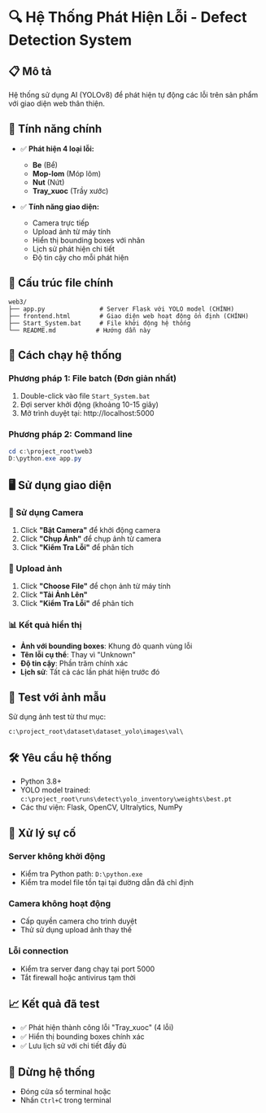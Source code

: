 # 🔍 Hệ Thống Phát Hiện Lỗi - Defect Detection System

## 📋 Mô tả
Hệ thống sử dụng AI (YOLOv8) để phát hiện tự động các lỗi trên sản phẩm với giao diện web thân thiện.

## 🎯 Tính năng chính
- ✅ **Phát hiện 4 loại lỗi:**
  - **Be** (Bể)
  - **Mop-lom** (Móp lõm)
  - **Nut** (Nứt) 
  - **Tray_xuoc** (Trầy xước)

- ✅ **Tính năng giao diện:**
  - Camera trực tiếp
  - Upload ảnh từ máy tính
  - Hiển thị bounding boxes với nhãn
  - Lịch sử phát hiện chi tiết
  - Độ tin cậy cho mỗi phát hiện

## 📁 Cấu trúc file chính
```
web3/
├── app.py               # Server Flask với YOLO model (CHÍNH)
├── frontend.html        # Giao diện web hoạt động ổn định (CHÍNH)
├── Start_System.bat     # File khởi động hệ thống
└── README.md           # Hướng dẫn này
```

## 🚀 Cách chạy hệ thống

### Phương pháp 1: File batch (Đơn giản nhất)
1. Double-click vào file `Start_System.bat`
2. Đợi server khởi động (khoảng 10-15 giây)
3. Mở trình duyệt tại: http://localhost:5000

### Phương pháp 2: Command line
```powershell
cd c:\project_root\web3
D:\python.exe app.py
```

## 🖥️ Sử dụng giao diện

### 📸 Sử dụng Camera
1. Click **"Bật Camera"** để khởi động camera
2. Click **"Chụp Ảnh"** để chụp ảnh từ camera
3. Click **"Kiểm Tra Lỗi"** để phân tích

### 📁 Upload ảnh
1. Click **"Choose File"** để chọn ảnh từ máy tính
2. Click **"Tải Ảnh Lên"** 
3. Click **"Kiểm Tra Lỗi"** để phân tích

### 📊 Kết quả hiển thị
- **Ảnh với bounding boxes**: Khung đỏ quanh vùng lỗi
- **Tên lỗi cụ thể**: Thay vì "Unknown"
- **Độ tin cậy**: Phần trăm chính xác
- **Lịch sử**: Tất cả các lần phát hiện trước đó

## 🧪 Test với ảnh mẫu
Sử dụng ảnh test từ thư mục:
```
c:\project_root\dataset\dataset_yolo\images\val\
```

## 🛠️ Yêu cầu hệ thống
- Python 3.8+
- YOLO model trained: `c:\project_root\runs\detect\yolo_inventory\weights\best.pt`
- Các thư viện: Flask, OpenCV, Ultralytics, NumPy

## 🔧 Xử lý sự cố

### Server không khởi động
- Kiểm tra Python path: `D:\python.exe`
- Kiểm tra model file tồn tại tại đường dẫn đã chỉ định

### Camera không hoạt động
- Cấp quyền camera cho trình duyệt
- Thử sử dụng upload ảnh thay thế

### Lỗi connection
- Kiểm tra server đang chạy tại port 5000
- Tắt firewall hoặc antivirus tạm thời

## 📈 Kết quả đã test
- ✅ Phát hiện thành công lỗi "Tray_xuoc" (4 lỗi)
- ✅ Hiển thị bounding boxes chính xác
- ✅ Lưu lịch sử với chi tiết đầy đủ

## 🔄 Dừng hệ thống
- Đóng cửa sổ terminal hoặc
- Nhấn `Ctrl+C` trong terminal


